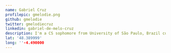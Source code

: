 ```yaml
---
name: Gabriel Cruz
profilepic: gmelodie.png
github: gmelodie
twitter: gmelodiecruz
linkedin: gabriel-de-melo-cruz
description: I'm a CS sophomore from University of São Paulo, Brazil currently living in France and crazy about Python and Cybersecurity
lat: '48.389999'
long: ''-4.490000
---
```


